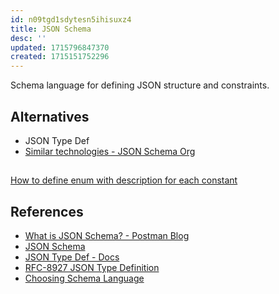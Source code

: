 ```yaml
---
id: n09tgd1sdytesn5ihisuxz4
title: JSON Schema
desc: ''
updated: 1715796847370
created: 1715151752296
---
```


Schema language for defining JSON structure and constraints.

## Alternatives

- JSON Type Def
- [Similar technologies - JSON Schema Org](https://json-schema.org/overview/similar-technologies)

## 

[How to define enum with description for each constant](https://stackoverflow.com/questions/64233370/in-json-schema-how-to-define-an-enum-with-description-of-each-elements-in-the-e)

## References

- [What is JSON Schema? - Postman Blog](https://blog.postman.com/what-is-json-schema/)
- [JSON Schema](https://json-schema.org/)
- [JSON Type Def - Docs](https://jsontypedef.com/docs/)
- [RFC-8927 JSON Type Definition](https://datatracker.ietf.org/doc/rfc8927/)
- [Choosing Schema Language](https://ajv.js.org/guide/schema-language.html)